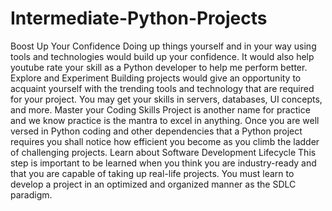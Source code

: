 # Intermediate-Python-Projects
Boost Up Your Confidence Doing up things yourself and in your way using tools and technologies would build up your confidence. It would also help youtube rate your skill as a Python developer to help me perform better.  Explore and Experiment Building projects would give an opportunity to acquaint yourself with the trending tools and technology that are required for your project. You may get your skills in servers, databases, UI concepts, and more.  Master your Coding Skills Project is another name for practice and we know practice is the mantra to excel in anything. Once you are well versed in Python coding and other dependencies that a Python project requires you shall notice how efficient you become as you climb the ladder of challenging projects.  Learn about Software Development Lifecycle This step is important to be learned when you think you are industry-ready and that you are capable of taking up real-life projects. You must learn to develop a project in an optimized and organized manner as the SDLC paradigm.
